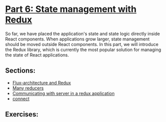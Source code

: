 # [Part 6: State management with Redux](https://fullstackopen.com/en/part6)
So far, we have placed the application's state and state logic directly inside React components. When applications grow larger, state management should be moved outside React components. In this part, we will introduce the Redux library, which is currently the most popular solution for managing the state of React applications.

## Sections:
* [Flux-architecture and Redux](https://fullstackopen.com/en/part6/flux_architecture_and_redux)
* [Many reducers](https://fullstackopen.com/en/part6/many_reducers)
* [Communicating with server in a redux application](https://fullstackopen.com/en/part6/communicating_with_server_in_a_redux_application)
* [connect](https://fullstackopen.com/en/part6/connect)

## Exercises:
